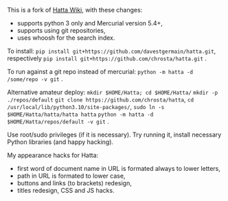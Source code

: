 This is a fork of [Hatta Wiki](http://hatta-wiki.org), with these changes:
* supports python 3 only and Mercurial version 5.4+,
* supports using git repositories,
* uses whoosh for the search index.

To install:
`pip install git+https://github.com/davestgermain/hatta.git`,
respectively `pip install git+https://github.com/chrosta/hatta.git`
.

To run against a git repo instead of mercurial:
`python -m hatta -d /some/repo -v git`
.

Alternative amateur deploy:
`mkdir $HOME/Hatta; cd $HOME/Hatta/`
`mkdir -p ./repos/default`
`git clone https://github.com/chrosta/hatta`,
`cd /usr/local/lib/python3.10/site-packages/`,
`sudo ln -s $HOME/Hatta/hatta/hatta hatta`
`python -m hatta -d $HOME/Hatta/repos/default -v git`
.

Use root/sudo privileges (if it is necessary).
Try running it, install necessary Python libraries (and happy hacking).

My appearance hacks for Hatta:
* first word of document name in URL is formated always to lower letters,
* path in URL is formated to lower case,
* buttons and links (to brackets) redesign,
* titles redesign, CSS and JS hacks.
